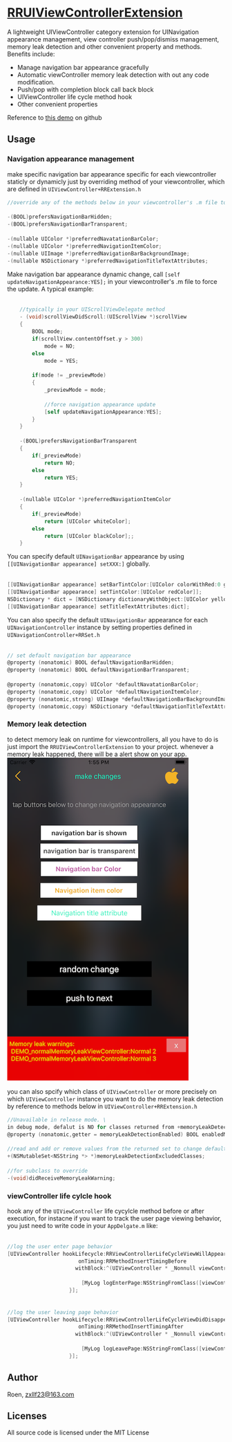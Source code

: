 # [RRUIViewControllerExtension](https://github.com/Roen-Ro/RRViewControllerExtension)


A lightweight UIViewController category extension for UINavigation  appearance management, view controller push/pop/dismiss management, memory leak detection and other convenient property and methods. Benefits include:

- Manage navigation bar appearance gracefully
- Automatic viewController memory leak detection with out any code modification.
- Push/pop with completion block call back block
- UIViewController life cycle method hook
- Other convenient properties

Reference to [this demo](https://github.com/Roen-Ro/RRViewControllerExtension) on github

## Usage

### Navigation appearance management
make specific navigation bar appearance specific for each viewcontroller staticly or dynamicly just by overriding method of your viewcontroller, which are defined in `UIViewController+RRExtension.h`

```objective-c
//override any of the methods below in your viewcontroller's .m file to make specific navigation bar appearance

-(BOOL)prefersNavigationBarHidden;
-(BOOL)prefersNavigationBarTransparent;

-(nullable UIColor *)preferredNavatationBarColor;
-(nullable UIColor *)preferredNavigationItemColor;
-(nullable UIImage *)preferredNavigationBarBackgroundImage;
-(nullable NSDictionary *)preferredNavigationTitleTextAttributes;
```
Make navigation bar appearance dynamic change, call `[self updateNavigationAppearance:YES];`  in your viewcontroller's .m file to force the update.
A typical example:

```objective-c

    //typically in your UIScrollViewDelegate method
    - (void)scrollViewDidScroll:(UIScrollView *)scrollView
    {
        BOOL mode;
        if(scrollView.contentOffset.y > 300)
            mode = NO;
        else
            mode = YES;

        if(mode != _previewMode)
        {
            _previewMode = mode;

            //force navigation appearance update
            [self updateNavigationAppearance:YES];
        }
    }
    
    -(BOOL)prefersNavigationBarTransparent
    {
        if(_previewMode)
            return NO;
        else
            return YES;
    }
    
    -(nullable UIColor *)preferredNavigationItemColor
    {
        if(_previewMode)
            return [UIColor whiteColor];
        else
            return [UIColor blackColor];;
    }

```


You can specify default `UINavigationBar`  appearance by using `[[UINavigationBar appearance] setXXX:]` globally.

```objective-c

[[UINavigationBar appearance] setBarTintColor:[UIColor colorWithRed:0 green:0.45 blue:0.8 alpha:1.0]];
[[UINavigationBar appearance] setTintColor:[UIColor redColor]];
NSDictionary * dict = [NSDictionary dictionaryWithObject:[UIColor yellowColor] forKey:NSForegroundColorAttributeName];
[[UINavigationBar appearance] setTitleTextAttributes:dict];

```

You can also specify the default  `UINavigationBar`  appearance for each `UINavigationController` instance by setting properties defined in `UINavigationController+RRSet.h`
```objective-c

// set default navigation bar appearance
@property (nonatomic) BOOL defaultNavigationBarHidden;
@property (nonatomic) BOOL defaultNavigationBarTransparent;

@property (nonatomic,copy) UIColor *defaultNavatationBarColor;
@property (nonatomic,copy) UIColor *defaultNavigationItemColor;
@property (nonatomic,strong) UIImage *defaultNavigationBarBackgroundImage;
@property (nonatomic,copy) NSDictionary *defaultNavigationTitleTextAttributes;

```

### Memory leak detection
to detect memory leak on runtime for viewcontrollers, all you have to do is just import the  `RRUIViewControllerExtension` to your project. whenever a memory leak happened, there will be a alert show on your app.
![](https://github.com/Roen-Ro/DemoResources/blob/master/RRUIViewControllerExtensio/memLeak01.png)

you can also spcify which class of  `UIViewController` or more precisely on which   `UIViewController` instance you want to do the memory leak detection by reference to methods below in `UIViewController+RRExtension.h`

```objective-c
//Unavailable in release mode. \
in debug mode, defalut is NO for classes returned from +memoryLeakDetectionExcludedClasses method and YES for others
@property (nonatomic,getter = memoryLeakDetectionEnabled) BOOL enabledMemoryLeakDetection;

//read and add or remove values from the returned set to change default excluded memory detection classes
+(NSMutableSet<NSString *> *)memoryLeakDetectionExcludedClasses;

//for subclass to override
-(void)didReceiveMemoryLeakWarning;

```


### viewController life cylcle hook
hook any of the `UIViewController` life cycylcle method before or after execution, for instacne if you want to track the user page viewing behavior, you just need to write code in your `AppDelgate.m` like:

```objective-c

//log the user enter page behavior
[UIViewController hookLifecycle:RRViewControllerLifeCycleViewWillAppear
                       onTiming:RRMethodInsertTimingBefore
                      withBlock:^(UIViewController * _Nonnull viewController, BOOL animated) {

                        [MyLog logEnterPage:NSStringFromClass([viewController class])];
                    }];
            
            
//log the user leaving page behavior
[UIViewController hookLifecycle:RRViewControllerLifeCycleViewDidDisappear
                       onTiming:RRMethodInsertTimingAfter
                      withBlock:^(UIViewController * _Nonnull viewController, BOOL animated) {

                        [MyLog logLeavePage:NSStringFromClass([viewController class])];
                    }];

```


## Author

Roen, zxllf23@163.com

## Licenses

All source code is licensed under the MIT License
